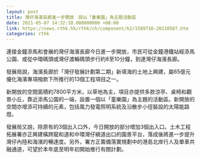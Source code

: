```yaml
---
layout: post
title: 灣仔海濱長廊進一步開放　設以「童樂園」為主題活動區
date: 2021-05-07 14:32:10.000000000 +08:00
link: https://news.rthk.hk/rthk/ch/component/k2/1589710-20210507.htm
categories: rthk
---
```


連接金鐘添馬和會展的灣仔海濱長廊今日進一步開放，市民可從金鐘港鐵站經添馬公園、或從中環碼頭或灣仔渡輪碼頭步行約8至10分鐘，到達灣仔海濱長廊。

發展局說，海濱長廊於「灣仔發展計劃第二期」新填海的土地上興建，屬65億元優化海濱專項撥款下所推行的13個工程項目之一。

新開放的空間面積約7800平方米，以草地為主，項目亦提供多款涼亭、桌椅和觀景小丘，靠近添馬公園的一端，設置一個以「童樂園」為主題的活動區。新開放的空間亦增添可持續的元素，包括風力發電照明系統及沿散步小徑裝設的太陽能路燈。

發展局又說，除原有的3個出入口外，今日開放的部分增加3個出入口。土木工程拓展署亦正興建橫跨龍和道和中環灣仔繞道出口的園景平台，落成後將進一步提升灣仔內陸和海濱的暢達度。另外，署方正籌備落實規劃中的港島北岸行人及單車共融通道，可望於本年底至明年初開始推行有關計劃。
